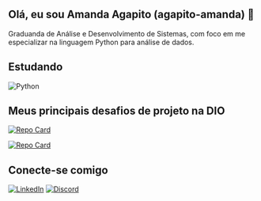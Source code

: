 ## Olá, eu sou Amanda Agapito (agapito-amanda) 👋

Graduanda de Análise e Desenvolvimento de Sistemas, com foco em me especializar na linguagem Python para análise de dados.

## Estudando
![Python](https://img.shields.io/badge/python-3670A0?style=for-the-badge&logo=python&logoColor=ffdd54)

## Meus principais desafios de projeto na DIO
[![Repo Card](https://github-readme-stats.vercel.app/api/pin/?username=agapito-amanda&repo=dio-lab-open-source&bg_color=000&border_color=30A3DC&show_icons=true&icon_color=30A3DC&title_color=E94D5F&text_color=FFF)](https://github.com/agapito-amanda/dio-lab-open-source)

[![Repo Card](https://github-readme-stats.vercel.app/api/pin/?username=agapito-amanda&repo=DIO-Projetos&bg_color=000&border_color=30A3DC&show_icons=true&icon_color=30A3DC&title_color=E94D5F&text_color=FFF)](https://github.com/agapito-amanda/DIO-Projetos)


## Conecte-se comigo
[![LinkedIn](https://img.shields.io/badge/LinkedIn-0077B5?style=for-the-badge&logo=linkedin&logoColor=white)](https://www.linkedin.com/in/amanda-agapito-90810a272/)
[![Discord](https://img.shields.io/badge/Discord-7289DA?style=for-the-badge&logo=discord&logoColor=white)](https://discord.com/channels/@hpto.exe/)
